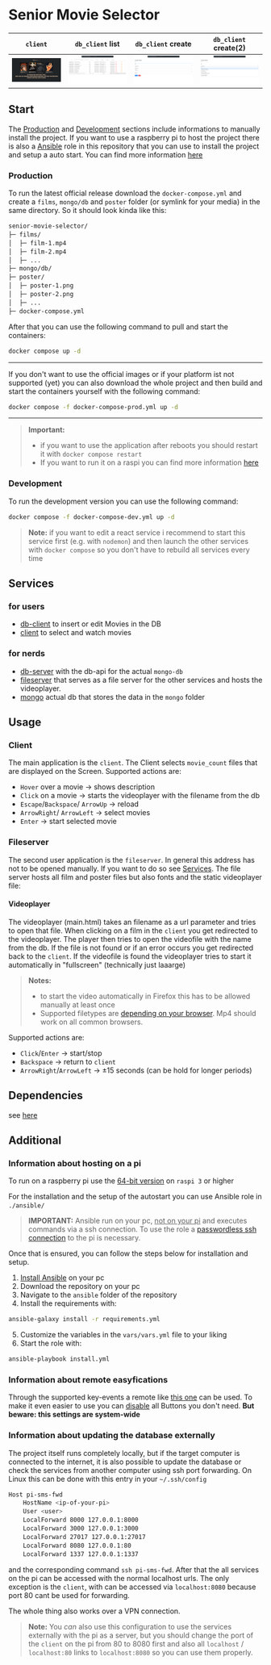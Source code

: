 # Senior Movie Selector

|`client`|`db_client` list|`db_client` create|`db_client` create(2)|
|------|-----------|-----------|-----------|
|![](.images/client.png)|![](.images/db_client_1.png)|![](.images/db_client_2.png)|![](.images/db_client_3.png)

## Start

The [Production](#production) and [Development](#development) sections include informations to manually install the project. If you want to use a raspberry pi to host the project there is also a [Ansible](https://docs.ansible.com/ansible/latest/installation_guide/intro_installation.html) role in this repository that you can use to install the project and setup a auto start. You can find more information [here](#information-about-hosting-on-a-pi)

### Production

To run the latest official release download the `docker-compose.yml` and create a `films`, `mongo/db` and `poster` folder (or symlink for your media) in the same directory. So it should look kinda like this:

```txt
senior-movie-selector/
├─ films/
│  ├─ film-1.mp4
│  ├─ film-2.mp4
│  ├─ ...
├─ mongo/db/
├─ poster/
│  ├─ poster-1.png
│  ├─ poster-2.png
│  ├─ ...
├─ docker-compose.yml
```

After that you can use the following command to pull and start the containers:

```sh
docker compose up -d
```

---

If you don't want to use the official images or if your platform ist not supported (yet) you can also download the whole project and then build and start the containers yourself with the following command:

```sh
docker compose -f docker-compose-prod.yml up -d
```
---

> **Important:**
>
> - if you want to use the application after reboots you should restart it with `docker compose restart`
> - If you want to run it on a raspi you can find more information [here](#information-about-hosting-on-a-pi)

### Development

To run the development version you can use the following command:

```sh
docker compose -f docker-compose-dev.yml up -d
```

> **Note:** if you want to edit a react service i recommend to start this service first (e.g. with `nodemon`) and then launch the other services with `docker compose` so you don't have to rebuild all services every time

## Services

### for users

- [db-client](http://localhost:8000) to insert or edit Movies in the DB
- [client](http://localhost) to select and watch movies

### for nerds

- [db-server](http://localhost:3000) with the db-api for the actual `mongo-db`
- [fileserver](http://localhost:1337) that serves as a file server for the other services and hosts the videoplayer.
- [mongo](http://localhost:27017) actual db that stores the data in the `mongo` folder

## Usage

### Client

The main application is the `client`.
The Client selects `movie_count` files that are displayed on the Screen.
Supported actions are:

- `Hover` over a movie -> shows description
- `Click` on a movie -> starts the videoplayer with the filename from the db
- `Escape`/`Backspace`/ `ArrowUp` -> reload
- `ArrowRight`/ `ArrowLeft` -> select movies
- `Enter` -> start selected movie

### Fileserver

The second user application is the `fileserver`.
In general this address has not to be opened manually. If you want to do so see [Services](#services).
The file server hosts all film and poster files but also fonts and the static videoplayer file:

#### Videoplayer

The videoplayer (main.html) takes an filename as a url parameter and tries to open that file.
When clicking on a film in the `client` you get redirected to the videoplayer. The player then tries to open the videofile with the name from the db.
If the file is not found or if an error occurs you get redirected back to the `client`.
If the videofile is found the videoplayer tries to start it automatically in \"fullscreen\" (technically just laaarge)

> **Notes:**
>
> - to start the video automatically in Firefox this has to be allowed manually at least once
> - Supported filetypes are [depending on your browser](https://videojs.com/guides/faqs/#q-what-media-formats-does-videojs-support). Mp4 should work on all common browsers.

Supported actions are:

- `Click`/`Enter` -> start/stop
- `Backspace` -> return to `client`
- `ArrowRight`/`ArrowLeft` -> ±15 seconds (can be hold for longer periods)

## Dependencies

see [here](DEPENDENCIES.md)

## Additional

### Information about hosting on a pi

To run on a raspberry pi use the [64-bit version](https://www.raspberrypi.com/software/operating-systems/#raspberry-pi-os-64-bit) on `raspi 3` or higher

For the installation and the setup of the autostart you can use Ansible role in `./ansible/`

> **IMPORTANT:** Ansible run on your pc, <u>not on your pi</u> and executes commands via a ssh connection. To use the role a [passwordless ssh connection](https://www.ssh.com/academy/ssh/copy-id) to the pi is necessary.

Once that is ensured, you can follow the steps below for installation and setup.

1. [Install Ansible](https://docs.ansible.com/ansible/latest/installation_guide/intro_installation.html) on your pc
2. Download the repository on your pc
3. Navigate to the `ansible` folder of the repository
4. Install the requirements with:

```sh
ansible-galaxy install -r requirements.yml
```

5. Customize the variables in the `vars/vars.yml` file to your liking
6. Start the role with:

```sh
ansible-playbook install.yml
```

### Information about remote easyfications

 Through the supported key-events a remote like [this one](https://www.amazon.de/Andoer%C2%AE-Magische-Drahtlose-Fernbedienung-PC-Projektor-Type-1/dp/B015SO37SY) can be used.
To make it even easier to use you can [disable](https://superuser.com/questions/775785/how-to-disable-a-keyboard-key-in-linux-ubuntu) all Buttons you don't need. **But beware: this settings are system-wide**

### Information about updating the database externally

The project itself runs completely locally, but if the target computer is connected to the internet, it is also possible to update the database or check the services from another computer using ssh port forwarding. On Linux this can be done with this entry in your `~/.ssh/config`

```sh
Host pi-sms-fwd
	HostName <ip-of-your-pi>
	User <user>
	LocalForward 8000 127.0.0.1:8000
	LocalForward 3000 127.0.0.1:3000
	LocalForward 27017 127.0.0.1:27017
	LocalForward 8080 127.0.0.1:80
	LocalForward 1337 127.0.0.1:1337
```

and the corresponding command `ssh pi-sms-fwd`.
After that the all services on the pi can be accessed with the normal localhost urls. The only exception is the `client`, with can be accessed via  `localhost:8080` because port 80 cant be used for forwarding.

The whole thing also works over a VPN connection.

> **Note:**
> You _can_ also use this configuration to use the services externally with the pi as a server, but you should change the port of the `client` on the pi from 80 to 8080 first and also all `localhost` / `localhost:80` links to `localhost:8080` so you can use them properly.
